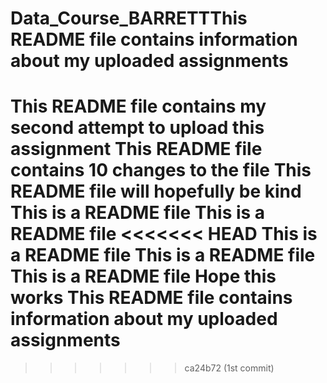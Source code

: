 # Data_Course_BARRETTThis README file contains information about my uploaded assignments
This README file contains my second attempt to upload this assignment
This README file contains 10 changes to the file
This README file will hopefully be kind
This is a README file
This is a README file
<<<<<<< HEAD
This is a README file
This is a README file
This is a README file
Hope this works
This README file contains information about my uploaded assignments
=======
>>>>>>> ca24b72 (1st commit)
